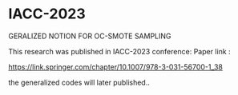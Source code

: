 # IACC-2023

GERALIZED NOTION FOR OC-SMOTE SAMPLING

This research was published in IACC-2023 conference: Paper link : 


https://link.springer.com/chapter/10.1007/978-3-031-56700-1_38

the generalized codes will later published..


